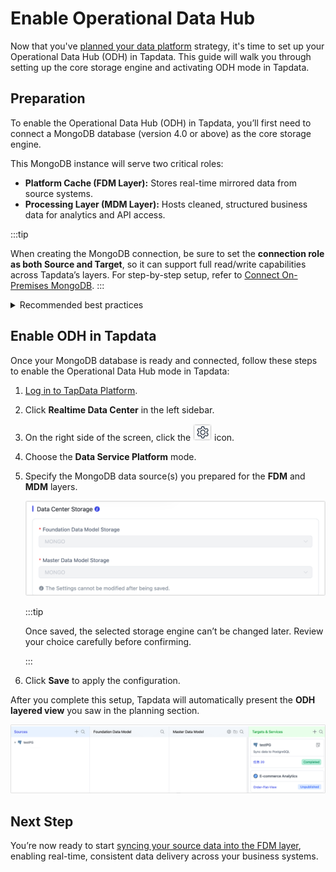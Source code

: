 # Enable Operational Data Hub

Now that you've [planned your data platform](plan-data-platform.md) strategy, it's time to set up your Operational Data Hub (ODH) in Tapdata. This guide will walk you through setting up the core storage engine and activating ODH mode in Tapdata.

## Preparation

To enable the Operational Data Hub (ODH) in Tapdata, you’ll first need to connect a MongoDB database (version 4.0 or above) as the core storage engine.

This MongoDB instance will serve two critical roles:

- **Platform Cache (FDM Layer):** Stores real-time mirrored data from source systems.
- **Processing Layer (MDM Layer):** Hosts cleaned, structured business data for analytics and API access.

:::tip

When creating the MongoDB connection, be sure to set the **connection role as both Source and Target**, so it can support full read/write capabilities across Tapdata’s layers. For step-by-step setup, refer to [Connect On-Premises MongoDB](../connectors/on-prem-databases/mongodb.md).
:::

<details><summary>Recommended best practices</summary>


- You can use one shared database for both FDM and MDM layers, or create dedicated databases for better isolation and scalability.
- Deploy MongoDB as a [replica set](../platform-ops/production-deploy/install-replica-mongodb.md) to ensure high availability and fault tolerance.
- Ensure the MongoDB instance has enough disk space and a 14-day Oplog retention to support stable real-time synchronization and CDC.

</details>


## Enable ODH in Tapdata

Once your MongoDB database is ready and connected, follow these steps to enable the Operational Data Hub mode in Tapdata:

1. [Log in to TapData Platform](../user-guide/log-in.md).

2. Click **Realtime Data Center** in the left sidebar.

3. On the right side of the screen, click the ![settings_icon](../images/setting_icon.png) icon.

4. Choose the **Data Service Platform** mode.

5. Specify the MongoDB data source(s) you prepared for the **FDM** and **MDM** layers.

   ![enable-odh](../images/enable-odh.png)

   :::tip

   Once saved, the selected storage engine can’t be changed later. Review your choice carefully before confirming.

   :::

6. Click **Save** to apply the configuration.

After you complete this setup, Tapdata will automatically present the **ODH layered view** you saw in the planning section.

![ODH Layer](../images/odh-layer.png)

## Next Step

You’re now ready to start [syncing your source data into the FDM layer](fdm-layer/replicate-data.md), enabling real-time, consistent data delivery across your business systems.